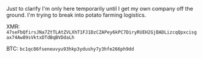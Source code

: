 Just to clarify I'm only here temporarily until I get my own company off the ground. I'm trying to break into potato farming logistics.

XMR: ```47seFbQfirsJNa7ZtTLAtZVLXhT1FJ1DzCZAPey6kPC7DiryRUEH2GjBADLizcqQpxcisgax74Aw89sVktxDTdBqBVDdaLh```

BTC: ```bc1qc86fseneuvyu93hkp3ydushy7y3hfe266ph9dd```
